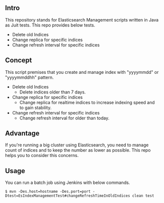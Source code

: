 ## Intro

This repository stands for Elasticsearch Management scripts written in Java as Juit tests. This repo provides below tests.

- Delete old Indices
- Change replica for specific indices
- Change refresh interval for specific indices

## Concept

This script premises that you create and manage index with "yyyymmdd" or "yyyymmddhh" pattern.

- Delete old Indices
    - Delete indices older than 7 days. 
- Change replica for specific indices
    - Change replica for realtime indices to increase indexing speed and to gain stability.
- Change refresh interval for specific indices
    - Change refresh interval for older than today.


## Advantage

If you're running a big cluster using Elasticsearch, you need to manage count of indices and to keep the number as lower as possible. This repo helps you to consider this concerns.

## Usage

You can run a batch job using Jenkins with below commands.

    $ mvn -Des.host=hostname -Des.port=port -Dtest=EsIndexManagementTest#changeRefreshTimeInOldIndices clean test 